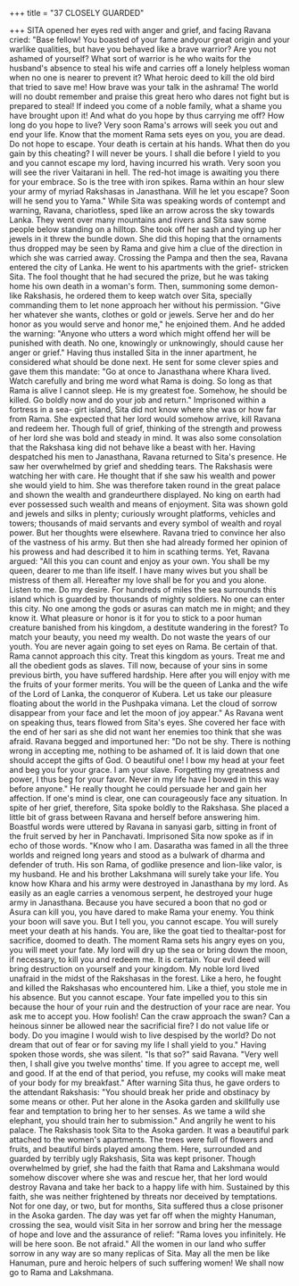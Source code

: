 +++
title = "37 CLOSELY GUARDED"

+++
SITA opened her eyes red with anger
and grief, and facing Ravana cried: "Base
fellow! You boasted of your fame andyour great origin and your warlike
qualities, but have you behaved like a
brave warrior? Are you not ashamed of
yourself? What sort of warrior is he who
waits for the husband's absence to steal his
wife and carries off a lonely helpless
woman when no one is nearer to prevent
it? What heroic deed to kill the old bird
that tried to save me! How brave was your
talk in the ashrama! The world will no
doubt remember and praise this great hero
who dares not fight but is prepared to
steal! If indeed you come of a noble
family, what a shame you have brought
upon it! And what do you hope by thus
carrying me off? How long do you hope
to live? Very soon Rama's arrows will
seek you out and end your life. Know that
the moment Rama sets eyes on you, you
are dead. Do not hope to escape. Your
death is certain at his hands. What then do
you gain by this cheating? I will never be
yours. I shall die before I yield to you and
you cannot escape my lord, having
incurred his wrath. Very soon you will see
the river Vaitarani in hell. The red-hot
image is awaiting you there for your
embrace. So is the tree with iron spikes.
Rama within an hour slew your army of
myriad Rakshasas in Janasthana. Will he
let you escape? Soon will he send you to
Yama."
While Sita was speaking words of
contempt
and
warning,
Ravana,
chariotless, sped like an arrow across the
sky towards Lanka. They went over many
mountains and rivers and Sita saw some
people below standing on a hilltop. She
took off her sash and tying up her jewels
in it threw the bundle down.
She did this hoping that the ornaments
thus dropped may be seen by Rama and
give him a clue of the direction in which
she was carried away.
Crossing the Pampa and then the sea,
Ravana entered the city of Lanka. He
went to his apartments with the grief-
stricken Sita. The fool thought that he had
secured the prize, but he was taking home
his own death in a woman's form. Then,
summoning some demon-like Rakshasis,
he ordered them to keep watch over Sita,
specially commanding them to let none
approach her without his permission.
"Give her whatever she wants, clothes
or gold or jewels. Serve her and do her
honor as you would serve and honor me,"
he enjoined them.
And he added the warning: "Anyone
who utters a word which might offend her
will be punished with death. No one,
knowingly or unknowingly, should cause
her anger or grief."
Having thus installed Sita in the inner
apartment, he considered what should be
done next. He sent for some clever spies
and gave them this mandate:
"Go at once to Janasthana where Khara
lived. Watch carefully and bring me word
what Rama is doing. So long as that Rama
is alive I cannot sleep. He is my greatest
foe. Somehow, he should be killed. Go
boldly now and do your job and return."
Imprisoned within a fortress in a sea-
girt island, Sita did not know where she
was or how far from Rama. She expected
that her lord would somehow arrive, kill
Ravana and redeem her.
Though full of grief, thinking of the
strength and prowess of her lord she was
bold and steady in mind. It was also some
consolation that the Rakshasa king did not
behave like a beast with her.
Having despatched his men to
Janasthana, Ravana returned to Sita's
presence. He saw her overwhelmed by
grief and shedding tears. The Rakshasis
were watching her with care.
He thought that if she saw his wealth
and power she would yield to him. She
was therefore taken round in the great
palace and shown the wealth and grandeurthere displayed. No king on earth had ever
possessed such wealth and means of
enjoyment.
Sita was shown gold and jewels and
silks in plenty; curiously wrought
platforms, vehicles and towers; thousands
of maid servants and every symbol of
wealth and royal power. But her thoughts
were elsewhere.
Ravana tried to convince her also of
the vastness of his army. But then she had
already formed her opinion of his prowess
and had described it to him in scathing
terms.
Yet, Ravana argued: "All this you can
count and enjoy as your own. You shall be
my queen, dearer to me than life itself. I
have many wives but you shall be mistress
of them all. Hereafter my love shall be for
you and you alone. Listen to me. Do my
desire. For hundreds of miles the sea
surrounds this island which is guarded by
thousands of mighty soldiers. No one can
enter this city. No one among the gods or
asuras can match me in might; and they
know it. What pleasure or honor is it for
you to stick to a poor human creature
banished from his kingdom, a destitute
wandering in the forest? To match your
beauty, you need my wealth. Do not waste
the years of our youth. You are never
again going to set eyes on Rama. Be
certain of that. Rama cannot approach this
city. Treat this kingdom as yours. Treat
me and all the obedient gods as slaves.
Till now, because of your sins in some
previous birth, you have suffered
hardship. Here after you will enjoy with
me the fruits of your former merits. You
will be the queen of Lanka and the wife of
the Lord of Lanka, the conqueror of
Kubera. Let us take our pleasure floating
about the world in the Pushpaka vimana.
Let the cloud of sorrow disappear from
your face and let the moon of joy appear."
As Ravana went on speaking thus,
tears flowed from Sita's eyes. She covered
her face with the end of her sari as she did
not want her enemies too think that she
was afraid.
Ravana begged and importuned her:
"Do not be shy. There is nothing wrong in
accepting me, nothing to be ashamed of. It
is laid down that one should accept the
gifts of God. O beautiful one! I bow my
head at your feet and beg you for your
grace. I am your slave. Forgetting my
greatness and power, I thus beg for your
favor. Never in my life have I bowed in
this way before anyone."
He really thought he could persuade
her and gain her affection.
If one's mind is clear, one can
courageously face any situation. In spite
of her grief, therefore, Sita spoke boldly to
the Rakshasa. She placed a little bit of
grass between Ravana and herself before
answering him.
Boastful words were uttered by Ravana
in sanyasi garb, sitting in front of the fruit
served by her in Panchavati. Imprisoned
Sita now spoke as if in echo of those
words.
"Know who I am. Dasaratha was
famed in all the three worlds and reigned
long years and stood as a bulwark of
dharma and defender of truth. His son
Rama, of godlike presence and lion-like
valor, is my husband. He and his brother
Lakshmana will surely take your life. You
know how Khara and his army were
destroyed in Janasthana by my lord. As
easily as an eagle carries a venomous
serpent, he destroyed your huge army in
Janasthana. Because you have secured a
boon that no god or Asura can kill you,
you have dared to make Rama your
enemy. You think your boon will save
you. But I tell you, you cannot escape.
You will surely meet your death at his
hands. You are, like the goat tied to thealtar-post for sacrifice, doomed to death.
The moment Rama sets his angry eyes on
you, you will meet your fate. My lord will
dry up the sea or bring down the moon, if
necessary, to kill you and redeem me. It is
certain. Your evil deed will bring
destruction on yourself and your kingdom.
My noble lord lived unafraid in the midst
of the Rakshasas in the forest. Like a hero,
he fought and killed the Rakshasas who
encountered him. Like a thief, you stole
me in his absence. But you cannot escape.
Your fate impelled you to this sin because
the hour of your ruin and the destruction
of your race are near. You ask me to
accept you. How foolish! Can the craw
approach the swan? Can a heinous sinner
be allowed near the sacrificial fire? I do
not value life or body. Do you imagine I
would wish to live despised by the world?
Do not dream that out of fear or for saving
my life I shall yield to you."
Having spoken those words, she was
silent.
"Is that so?" said Ravana. "Very well
then, I shall give you twelve months' time.
If you agree to accept me, well and good.
If at the end of that period, you refuse, my
cooks will make meat of your body for
my breakfast."
After warning Sita thus, he gave orders
to the attendant Rakshasis: "You should
break her pride and obstinacy by some
means or other. Put her alone in the Asoka
garden and skillfully use fear and
temptation to bring her to her senses. As
we tame a wild she elephant, you should
train her to submission." And angrily he
went to his palace.
The Rakshasis took Sita to the Asoka
garden. It was a beautiful park attached to
the women's apartments. The trees were
full of flowers and fruits, and beautiful
birds played among them. Here,
surrounded and guarded by terribly ugly
Rakshasis, Sita was kept prisoner.
Though overwhelmed by grief, she had
the faith that Rama and Lakshmana would
somehow discover where she was and
rescue her, that her lord would destroy
Ravana and take her back to a happy life
with him.
Sustained by this faith, she was neither
frightened by threats nor deceived by
temptations. Not for one day, or two, but
for months, Sita suffered thus a close
prisoner in the Asoka garden.
The day was yet far off when the
mighty Hanuman, crossing the sea, would
visit Sita in her sorrow and bring her the
message of hope and love and the
assurance of relief: "Rama loves you
infinitely. He will be here soon. Be not
afraid."
All the women in our land who suffer
sorrow in any way are so many replicas of
Sita. May all the men be like Hanuman,
pure and heroic helpers of such suffering
women! We shall now go to Rama and
Lakshmana.